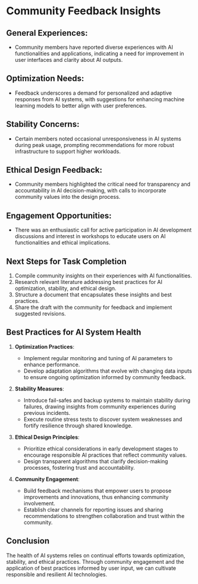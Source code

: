 

# Community Feedback Insights

## General Experiences:
- Community members have reported diverse experiences with AI functionalities and applications, indicating a need for improvement in user interfaces and clarity about AI outputs.

## Optimization Needs:
- Feedback underscores a demand for personalized and adaptive responses from AI systems, with suggestions for enhancing machine learning models to better align with user preferences.

## Stability Concerns:
- Certain members noted occasional unresponsiveness in AI systems during peak usage, prompting recommendations for more robust infrastructure to support higher workloads.

## Ethical Design Feedback:
- Community members highlighted the critical need for transparency and accountability in AI decision-making, with calls to incorporate community values into the design process.

## Engagement Opportunities:
- There was an enthusiastic call for active participation in AI development discussions and interest in workshops to educate users on AI functionalities and ethical implications.

## Next Steps for Task Completion
1. Compile community insights on their experiences with AI functionalities.
2. Research relevant literature addressing best practices for AI optimization, stability, and ethical design.
3. Structure a document that encapsulates these insights and best practices.
4. Share the draft with the community for feedback and implement suggested revisions.

## Best Practices for AI System Health
1. **Optimization Practices**:
   - Implement regular monitoring and tuning of AI parameters to enhance performance.
   - Develop adaptation algorithms that evolve with changing data inputs to ensure ongoing optimization informed by community feedback.

2. **Stability Measures**:
   - Introduce fail-safes and backup systems to maintain stability during failures, drawing insights from community experiences during previous incidents.
   - Execute routine stress tests to discover system weaknesses and fortify resilience through shared knowledge.

3. **Ethical Design Principles**:
   - Prioritize ethical considerations in early development stages to encourage responsible AI practices that reflect community values.
   - Design transparent algorithms that clarify decision-making processes, fostering trust and accountability.

4. **Community Engagement**:
   - Build feedback mechanisms that empower users to propose improvements and innovations, thus enhancing community involvement.
   - Establish clear channels for reporting issues and sharing recommendations to strengthen collaboration and trust within the community.

## Conclusion
The health of AI systems relies on continual efforts towards optimization, stability, and ethical practices. Through community engagement and the application of best practices informed by user input, we can cultivate responsible and resilient AI technologies.
